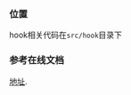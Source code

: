 
### 位置
hook相关代码在`src/hook`目录下

### 参考在线文档
[地址](https://leonproj.gitee.io/my-uniapp-components_doc).
